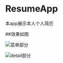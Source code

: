 # ResumeApp
本app展示本人个人简历

##效果如图

![菜单部分](http://upload-images.jianshu.io/upload_images/954071-ba70fdb5b56df0fa.gif?imageMogr2/auto-orient/strip)


![detail部分](http://upload-images.jianshu.io/upload_images/954071-2c6d13a4cfec7d37.gif?imageMogr2/auto-orient/strip)

